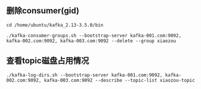 
## 删除consumer(gid)

```shell
cd /home/ubuntu/kafka_2.13-3.5.0/bin

./kafka-consumer-groups.sh --bootstrap-server kafka-001.com:9092, kafka-002.com:9092, kafka-003.com:9092 --delete --group xiaozou
```


## 查看topic磁盘占用情况

```shell
./kafka-log-dirs.sh --bootstrap-server kafka-001.com:9092, kafka-002.com:9092, kafka-003.com:9092 --describe --topic-list xiaozou-topic
```